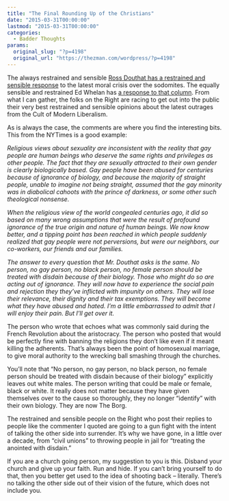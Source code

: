 ```yaml
---
title: "The Final Rounding Up of the Christians"
date: "2015-03-31T00:00:00"
lastmod: "2015-03-31T00:00:00"
categories:
  - Badder Thoughts
params:
  original_slug: "?p=4198"
  original_url: "https://thezman.com/wordpress/?p=4198"
---
```


The always restrained and sensible <a
href="http://douthat.blogs.nytimes.com/2015/03/30/questions-for-indianas-critics/?module=BlogPost-Title&amp;version=Blog%20Main&amp;contentCollection=Opinion&amp;action=Click&amp;pgtype=Blogs&amp;region=Body"
rel="noopener" target="_blank">Ross Douthat has a restrained and
sensible response</a> to the latest moral crisis over the sodomites. The
equally sensible and restrained Ed Whelan has <a
href="http://www.nationalreview.com/corner/416223/progressivism-ed-whelan"
rel="noopener" target="_blank">a response to that column</a>. From what
I can gather, the folks on the Right are racing to get out into the
public their very best restrained and sensible opinions about the latest
outrages from the Cult of Modern Liberalism.

As is always the case, the comments are where you find the interesting
bits. This from the NYTimes is a good example:

*Religious views about sexuality are inconsistent with the reality that
gay people are human beings who deserve the same rights and privileges
as other people. The fact that they are sexually attracted to their own
gender is clearly biologically based. Gay people have been abused for
centuries because of ignorance of biology, and because the majority of
straight people, unable to imagine not being straight, assumed that the
gay minority was in diabolical cahoots with the prince of darkness, or
some other such theological nonsense.*

*When the religious view of the world congealed centuries ago, it did so
based on many wrong assumptions that were the result of profound
ignorance of the true origin and nature of human beings. We now know
better, and a tipping point has been reached in which people suddenly
realized that gay people were not perversions, but were our neighbors,
our co-workers, our friends and our families.*

*The answer to every question that Mr. Douthat asks is the same. No
person, no gay person, no black person, no female person should be
treated with disdain because of their biology. Those who might do so are
acting out of ignorance. They will now have to experience the social
pain and rejection they they’ve inflicted with impunity on others. They
will lose their relevance, their dignity and their tax exemptions. They
will become what they have abused and hated. I’m a little embarrassed to
admit that I will enjoy their pain. But I’ll get over it.*

The person who wrote that echoes what was commonly said during the
French Revolution about the aristocracy. The person who posted that
would be perfectly fine with banning the religions they don’t like even
if it meant killing the adherents. That’s always been the point of
homosexual marriage, to give moral authority to the wrecking ball
smashing through the churches.

You’ll note that “No person, no gay person, no black person, no female
person should be treated with disdain because of their biology”
explicitly leaves out white males. The person writing that could be male
or female, black or white. It really does not matter because they have
given themselves over to the cause so thoroughly, they no longer
“identify” with their own biology. They are now The Borg.

The restrained and sensible people on the Right who post their replies
to people like the commenter I quoted are going to a gun fight with the
intent of talking the other side into surrender. It’s why we have gone,
in a little over a decade, from “civil unions” to throwing people in
jail for “treating the anointed with disdain.”

If you are a church going person, my suggestion to you is this. Disband
your church and give up your faith. Run and hide. If you can’t bring
yourself to do that, then you better get used to the idea of shooting
back – literally. There’s no talking the other side out of their vision
of the future, which does not include you.
